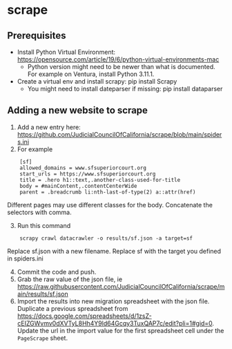 # scrape

## Prerequisites

* Install Python Virtual Environment: https://opensource.com/article/19/6/python-virtual-environments-mac
  * Python version might need to be newer than what is documented. For example on Ventura, install Python 3.11.1.
* Create a virtual env and install scrapy: pip install Scrapy 
  * You might need to install dateparser if missing: pip install dataparser

## Adding a new website to scrape

1. Add a new entry here: https://github.com/JudicialCouncilOfCalifornia/scrape/blob/main/spiders.ini
2. For example
```
    [sf]
    allowed_domains = www.sfsuperiorcourt.org
    start_urls = https://www.sfsuperiorcourt.org
    title = .hero h1::text,.another-class-used-for-title
    body = #mainContent,.contentCenterWide
    parent = .breadcrumb li:nth-last-of-type(2) a::attr(href)
```    
Different pages may use different classes for the body.  Concatenate the selectors with comma.
    
3. Run this command
```
    scrapy crawl datacrawler -o results/sf.json -a target=sf
```
Replace sf.json with a new filename.
Replace sf with the target you defined in spiders.ini

4. Commit the code and push.
5. Grab the raw value of the json file, ie https://raw.githubusercontent.com/JudicialCouncilOfCalifornia/scrape/main/results/sf.json
6. Import the results into new migration spreadsheet with the json file. Duplicate a previous spreadsheet from https://docs.google.com/spreadsheets/d/1zsZ-cEIZGWvmv0dXVTyL8Hh4Y9ld64Gcqy3TuxQAP7c/edit?pli=1#gid=0. Update the url in the import value for the first spreadsheet cell under the `PageScrape` sheet.

